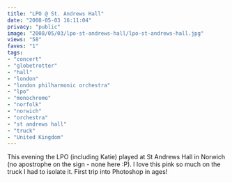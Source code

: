 ```yaml
---
title: "LPO @ St. Andrews Hall"
date: "2008-05-03 16:11:04"
privacy: "public"
image: "2008/05/03/lpo-st-andrews-hall/lpo-st-andrews-hall.jpg"
views: "58"
faves: "1"
tags:
- "concert"
- "globetrotter"
- "hall"
- "london"
- "london philharmonic orchestra"
- "lpo"
- "monochrome"
- "norfolk"
- "norwich"
- "orchestra"
- "st andrews hall"
- "truck"
- "United Kingdom"
---
```

This evening the LPO (including Katie) played at St Andrews Hall in Norwich (no apostrophe on the sign - none here :P). I love this pink so much on the truck I had to isolate it. First trip into Photoshop in ages!<a href="/photos/2008/05/04/lpo-st-andrews-hall"></a>
